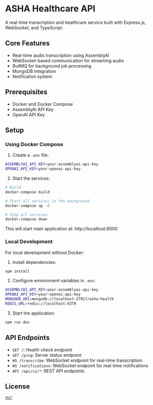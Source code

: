 # ASHA Healthcare API

A real-time transcription and healthcare service built with Express.js, WebSocket, and TypeScript.

## Core Features

- Real-time audio transcription using AssemblyAI
- WebSocket-based communication for streaming audio
- BullMQ for background job processing
- MongoDB integration
- Notification system

## Prerequisites

- Docker and Docker Compose
- AssemblyAI API Key
- OpenAI API Key

## Setup

### Using Docker Compose

1. Create a `.env` file:
```bash
ASSEMBLYAI_API_KEY=your-assemblyai-api-key
OPENAI_API_KEY=your-openai-api-key
```

2. Start the services:
```bash
# Build
docker-compose build

# Start all services in the background
docker-compose up -d

# Stop all services
docker-compose down
```

This will start main application at: http://localhost:8000


### Local Development

For local development without Docker:

1. Install dependencies:
```bash
npm install
```

2. Configure environment variables in `.env`:
```bash
ASSEMBLYAI_API_KEY=your-assemblyai-api-key
OPENAI_API_KEY=your-openai-api-key
MONGODB_URI=mongodb://localhost:27017/asha-health
REDIS_URL=redis://localhost:6379
```

3. Start the application:
```bash
npm run dev
```

## API Endpoints

- `GET /`: Health check endpoint
- `GET /ping`: Server status endpoint
- `WS /transcribe`: WebSocket endpoint for real-time transcription
- `WS /notifications`: WebSocket endpoint for real-time notifications
- `API /api/v1/*`: REST API endpoints

## License

ISC 